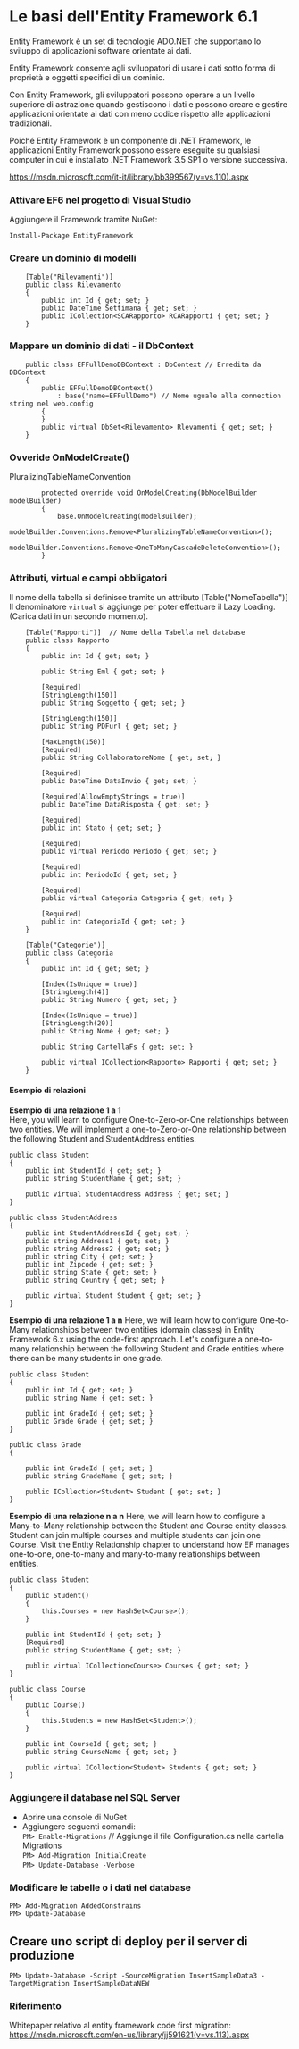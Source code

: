 # Le basi dell'Entity Framework 6.1
Entity Framework è un set di tecnologie ADO.NET che supportano lo sviluppo di applicazioni software orientate ai dati.

Entity Framework consente agli sviluppatori di usare i dati sotto forma di proprietà e oggetti specifici di un dominio.

Con Entity Framework, gli sviluppatori possono operare a un livello superiore di astrazione quando gestiscono i dati e possono creare e gestire applicazioni orientate ai dati con meno codice rispetto alle applicazioni tradizionali.

Poiché Entity Framework è un componente di .NET Framework, le applicazioni Entity Framework possono essere eseguite su qualsiasi computer in cui è installato .NET Framework 3.5 SP1 o versione successiva. 

https://msdn.microsoft.com/it-it/library/bb399567(v=vs.110).aspx

### Attivare EF6 nel progetto di Visual Studio
Aggiungere il Framework tramite NuGet:
```
Install-Package EntityFramework
```

### Creare un dominio di modelli
```
    [Table("Rilevamenti")]
    public class Rilevamento
    {
        public int Id { get; set; }
        public DateTime Settimana { get; set; }
        public ICollection<SCARapporto> RCARapporti { get; set; }
    }
```

### Mappare un dominio di dati - il DbContext

```
    public class EFFullDemoDBContext : DbContext // Erredita da DBContext
    {
        public EFFullDemoDBContext()
            : base("name=EFFullDemo") // Nome uguale alla connection string nel web.config
        {
        }
        public virtual DbSet<Rilevamento> Rlevamenti { get; set; }
    }
```

### Ovveride OnModelCreate()
PluralizingTableNameConvention
```
        protected override void OnModelCreating(DbModelBuilder modelBuilder)
        {
            base.OnModelCreating(modelBuilder);
            modelBuilder.Conventions.Remove<PluralizingTableNameConvention>();
            modelBuilder.Conventions.Remove<OneToManyCascadeDeleteConvention>();
        }
```

### Attributi, virtual e campi obbligatori
Il nome della tabella si definisce tramite un attributo [Table("NomeTabella")]  
Il denominatore `virtual` si aggiunge per poter effettuare il Lazy Loading. (Carica dati in un secondo momento).

```
    [Table("Rapporti")]  // Nome della Tabella nel database
    public class Rapporto
    {
        public int Id { get; set; }

        public String Eml { get; set; }

        [Required]
        [StringLength(150)]
        public String Soggetto { get; set; }

        [StringLength(150)]
        public String PDFurl { get; set; }

        [MaxLength(150)]
        [Required]
        public String CollaboratoreNome { get; set; }

        [Required]
        public DateTime DataInvio { get; set; }

        [Required(AllowEmptyStrings = true)]
        public DateTime DataRisposta { get; set; }

        [Required]
        public int Stato { get; set; }

        [Required]
        public virtual Periodo Periodo { get; set; }

        [Required]
        public int PeriodoId { get; set; }

        [Required]
        public virtual Categoria Categoria { get; set; }

        [Required]
        public int CategoriaId { get; set; }
    }

    [Table("Categorie")]
    public class Categoria
    {
        public int Id { get; set; }

        [Index(IsUnique = true)]
        [StringLength(4)]
        public String Numero { get; set; }

        [Index(IsUnique = true)]
        [StringLength(20)]
        public String Nome { get; set; }

        public String CartellaFs { get; set; }

        public virtual ICollection<Rapporto> Rapporti { get; set; }
    }
```

#### Esempio di relazioni
__Esempio di una relazione 1 a 1__   
Here, you will learn to configure One-to-Zero-or-One relationships between two entities. 
We will implement a one-to-Zero-or-One relationship between the following Student and StudentAddress entities.   

```
public class Student
{
    public int StudentId { get; set; }
    public string StudentName { get; set; }

    public virtual StudentAddress Address { get; set; }
}
     
public class StudentAddress 
{
    public int StudentAddressId { get; set; }
    public string Address1 { get; set; }
    public string Address2 { get; set; }
    public string City { get; set; }
    public int Zipcode { get; set; }
    public string State { get; set; }
    public string Country { get; set; }

    public virtual Student Student { get; set; }
}
```

__Esempio di una relazione 1 a n__
Here, we will learn how to configure One-to-Many relationships between two entities (domain classes) in Entity Framework 6.x using the code-first approach. 
Let's configure a one-to-many relationship between the following Student and Grade entities where there can be many students in one grade.   

```
public class Student
{
    public int Id { get; set; }
    public string Name { get; set; }
    
    public int GradeId { get; set; }
    public Grade Grade { get; set; }
}

public class Grade
{

    public int GradeId { get; set; }
    public string GradeName { get; set; }
    
    public ICollection<Student> Student { get; set; }
}
```

__Esempio di una relazione n a n__
Here, we will learn how to configure a Many-to-Many relationship between the Student and Course entity classes. Student can join multiple courses and multiple students can join one Course. 
Visit the Entity Relationship chapter to understand how EF manages one-to-one, one-to-many and many-to-many relationships between entities.   

```
public class Student
{
    public Student() 
    {
        this.Courses = new HashSet<Course>();
    }

    public int StudentId { get; set; }
    [Required]
    public string StudentName { get; set; }

    public virtual ICollection<Course> Courses { get; set; }
}
        
public class Course
{
    public Course()
    {
        this.Students = new HashSet<Student>();
    }

    public int CourseId { get; set; }
    public string CourseName { get; set; }

    public virtual ICollection<Student> Students { get; set; }
}
```


### Aggiungere il database nel SQL Server
- Aprire una console di NuGet  
- Aggiungere seguenti comandi:  
`PM> Enable-Migrations` // Aggiunge il file Configuration.cs nella cartella Migrations  
`PM> Add-Migration InitialCreate`  
`PM> Update-Database -Verbose`  

### Modificare le tabelle o i dati nel database
`PM> Add-Migration AddedConstrains`  
`PM> Update-Database`

## Creare uno script di deploy per il server di produzione
`PM> Update-Database -Script -SourceMigration InsertSampleData3 -TargetMigration InsertSampleDataNEW`

### Riferimento 
Whitepaper relativo al entity framework code first migration:  
https://msdn.microsoft.com/en-us/library/jj591621(v=vs.113).aspx
